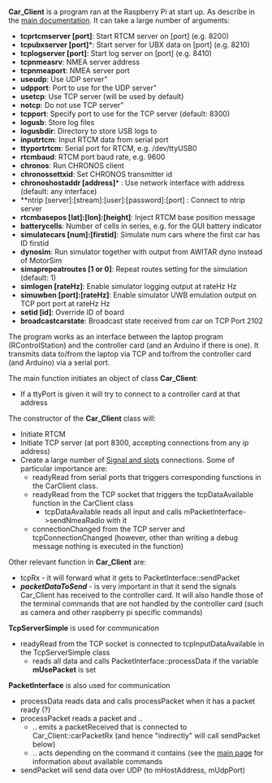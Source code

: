 **Car_Client** is a program ran at the Raspberry Pi at start up. As describe in the [main documentation](../../README.md). It can take a large number of arguments:
- **tcprtcmserver \[port\]**: Start RTCM server on \[port\] (e.g. 8200)
- **tcpubxserver \[port\]***: Start server for UBX data on \[port\] (e.g. 8210)
- **tcplogserver \[port\]**: Start log server on \[port\] (e.g. 8410)
- **tcpnmeasrv**: NMEA server address
- **tcpnmeaport**: NMEA server port
- **useudp**: Use UDP server"
- **udpport**: Port to use for the UDP server"
- **usetcp**: Use TCP server (will be used by default)
- **notcp**: Do not use TCP server"
- **tcpport**: Specify port to use for the TCP server (default: 8300)
- **logusb**: Store log files
- **logusbdir**: Directory to store USB logs to
- **inputrtcm**: Input RTCM data from serial port
- **ttyportrtcm**: Serial port for RTCM, e.g. /dev/ttyUSB0
- **rtcmbaud**: RTCM port baud rate, e.g. 9600
- **chronos**: Run CHRONOS client
- **chronossettxid**: Set CHRONOS transmitter id
- **chronoshostaddr \[address\]*** : Use network interface with address (default: any interface)
- **ntrip \[server\]:\[stream\]:\[user\]:\[password\]:\[port\] : Connect to ntrip server
- **rtcmbasepos \[lat\]:\[lon\]:\[height\]**: Inject RTCM base position message
- **batterycells**: Number of cells in series, e.g. for the GUI battery indicator
- **simulatecars \[num\]:\[firstid\]**: Simulate num cars where the first car has ID firstid
- **dynosim**: Run simulator together with output from AWITAR dyno instead of MotorSim
- **simaprepeatroutes \[1 or 0\]**: Repeat routes setting for the simulation (default: 1)
- **simlogen \[rateHz\]**: Enable simulator logging output at rateHz Hz
- **simuwben \[port\]:\[rateHz\]**: Enable simulator UWB emulation output on TCP port port at rateHz Hz
- **setid \[id\]**: Override ID of board
- **broadcastcarstate**: Broadcast state received from car on TCP Port 2102

The program works as an interface between the laptop program (RControlStation) and the controller card (and an Arduino if there is one). It transmits data to/from the laptop via TCP and to/from the controller card (and Arduino) via a serial port.

The main function initiates an object of class **Car_Client**:
- If a ttyPort is given it will try to connect to a controller card at that address 


The constructor of the **Car_Client** class will:
- Initiate RTCM
- Initiate TCP server (at port 8300, accepting connections from any ip address)
- Create a large number of [Signal and slots](https://en.wikipedia.org/wiki/Signals_and_slots) connections. Some of particular importance are:
  - readyRead from serial ports that triggers corresponding functions in the CarClient class. 
  - readyRead from the TCP socket that triggers the tcpDataAvailable function in the CarClient class
    - tcpDataAvailable reads all input and calls mPacketInterface->sendNmeaRadio with it
  - connectionChanged from the TCP server and tcpConnectionChanged (however, other than writing a debug message nothing is executed in the function)


Other relevant function in **Car_Client** are:
- tcpRx - it will forward what it gets to PacketInterface::sendPacket
- ***packetDataToSend*** - is very important in that it send the signals Car_Client has received to the controller card. It will also handle those of the terminal commands that are not handled by the controller card (such as camera and other raspberry pi specific commands)

**TcpServerSimple** is used for communication
- readyRead from the TCP socket is connected to tcpInputDataAvailable in the TcpServerSimple class
  - reads all data and calls PacketInterface::processData if the variable **mUsePacket** is set

**PacketInterface** is also used for communication
- processData reads data and calls processPacket when it has a packet ready (?)
- processPacket reads a packet and ..
  - .. emits a packetReceived that is connected to Car_Client::carPacketRx (and hence "indirectly" will call sendPacket below)
  - .. acts depending on the command it contains (see the [main page](../../README.md) for information about available commands
- sendPacket will send data over UDP (to mHostAddress, mUdpPort)
